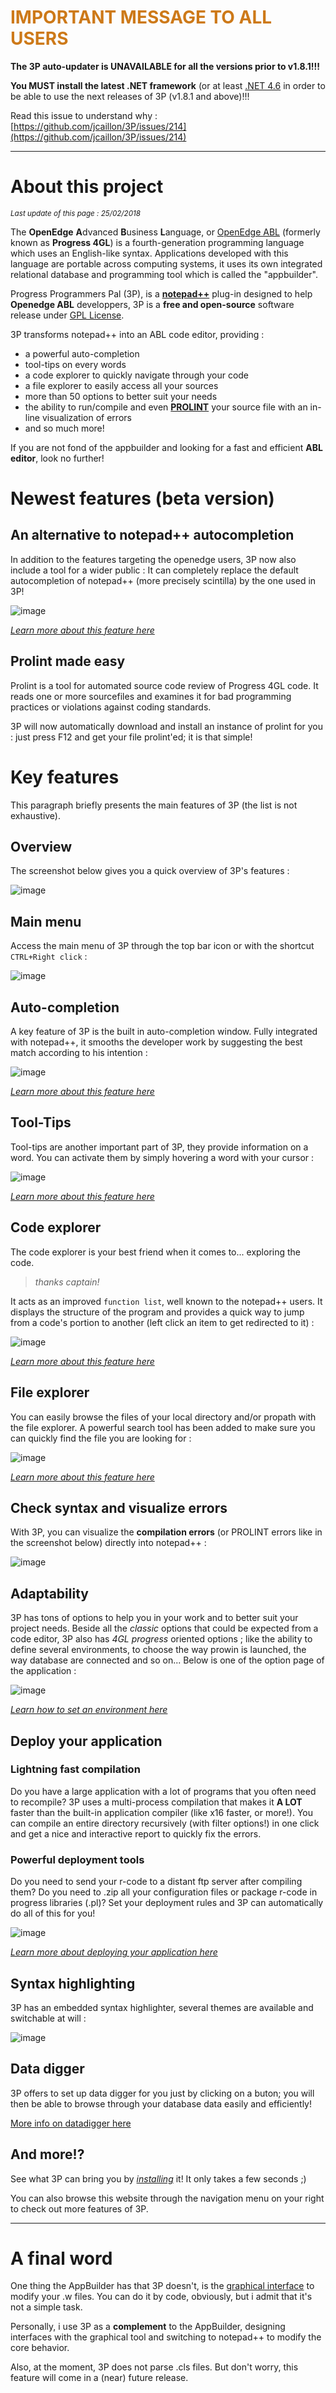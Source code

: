 # <font color='#CD7918'>IMPORTANT MESSAGE TO ALL USERS</font> #

**The 3P auto-updater is UNAVAILABLE for all the versions prior to v1.8.1!!!**

**You MUST install the latest .NET framework** (or at least [.NET 4.6](https://www.microsoft.com/en-US/download/details.aspx?id=48130) in order to be able to use the next releases of 3P (v1.8.1 and above)!!!

Read this issue to understand why : [https://github.com/jcaillon/3P/issues/214](https://github.com/jcaillon/3P/issues/214)

<hr>

# About this project #

*<small>Last update of this page : 25/02/2018</small>*

The **OpenEdge** **A**dvanced **B**usiness **L**anguage, or [OpenEdge ABL](https://www.progress.com/openedge) (formerly known as **Progress 4GL**) is a fourth-generation programming language which uses an English-like syntax. Applications developed with this language are portable across computing systems, it uses its own integrated relational database and programming tool which is called the "appbuilder".

Progress Programmers Pal (3P), is a **[notepad++](https://notepad-plus-plus.org/ "Notepad++ home page")** plug-in designed to help **Openedge ABL** developpers, 3P is a **free and open-source** software release under [GPL License](http://www.gnu.org/copyleft/gpl.html).

3P transforms notepad++ into an ABL code editor, providing :

* a powerful auto-completion
* tool-tips on every words
* a code explorer to quickly navigate through your code
* a file explorer to easily access all your sources
* more than 50 options to better suit your needs
* the ability to run/compile and even **[PROLINT](http://www.oehive.org/book/export/html/223)** your source file with an in-line visualization of errors
* and so much more!

If you are not fond of the appbuilder and looking for a fast and efficient **ABL editor**, look no further!


# Newest features (beta version) #

## An alternative to notepad++ autocompletion ##

In addition to the features targeting the openedge users, 3P now also include a tool for a wider public : It can completely replace the default autocompletion of notepad++ (more precisely scintilla) by the one used in 3P!

![image](content_images/gif/npp-autocompletion-ex2.gif)

*[Learn more about this feature here](#/alternative-autocompletion)*

## Prolint made easy ##

Prolint is a tool for automated source code review of Progress 4GL code. It reads one or more sourcefiles and examines it for bad programming practices or violations against coding standards.

3P will now automatically download and install an instance of prolint for you : just press F12 and get your file prolint'ed; it is that simple!

# Key features  #

This paragraph briefly presents the main features of 3P (the list is not exhaustive).


## Overview ##

The screenshot below gives you a quick overview of 3P's features :

![image](content_images/home/overview.png)

## Main menu ##

Access the main menu of 3P through the top bar icon or with the shortcut `CTRL+Right click` :

![image](content_images/gif/main-menu.gif)

## Auto-completion ##

A key feature of 3P is the built in auto-completion window. Fully integrated with notepad++, it smooths the developer work by suggesting the best match according to his intention :

![image](content_images/gif/auto-comp_demo.gif)

*[Learn more about this feature here](#/autocompletion)*


## Tool-Tips ##

Tool-tips are another important part of 3P, they provide information on a word. You can activate them by simply hovering a word with your cursor :

![image](content_images/home/tooltips.png)

*[Learn more about this feature here](#/tooltips)*


## Code explorer ##

The code explorer is your best friend when it comes to... exploring the code.

> *thanks captain!*

It acts as an improved `function list`, well known to the notepad++ users. It displays the structure of the program and provides a quick way to jump from a code's portion to another (left click an item to get redirected to it) :

![image](content_images/gif/code-explorer.gif)

*[Learn more about this feature here](#/code-explorer)*


## File explorer ##

You can easily browse the files of your local directory and/or propath with the file explorer. A powerful search tool has been added to make sure you can quickly find the file you are looking for :

![image](content_images/home/file_explorer.png)

*[Learn more about this feature here](#/file-explorer)*


## Check syntax and visualize errors ##

With 3P, you can visualize the **compilation errors** (or PROLINT errors like in the screenshot below) directly into notepad++ :

![image](content_images/home/compilation_errors.png)


## Adaptability ##

3P has tons of options to help you in your work and to better suit your project needs. Beside all the *classic* options that could be expected from a code editor, 3P also has *4GL progress* oriented options ; like the ability to define several environments, to choose the way prowin is launched, the way database are connected and so on... Below is one of the option page of the application :

![image](content_images/home/set_environmment.png)

*[Learn how to set an environment here](#/set-environment)*


## Deploy your application ##


### Lightning fast compilation ###


Do you have a large application with a lot of programs that you often need to recompile? 3P uses a multi-process compilation that makes it **A LOT** faster than the built-in application compiler (like x16 faster, or more!). You can compile an entire directory recursively (with filter options!) in one click and get a nice and interactive report to quickly fix the errors.


### Powerful deployment tools ###

Do you need to send your r-code to a distant ftp server after compiling them? Do you need to .zip all your configuration files or package r-code in progress libraries (.pl)? Set your deployment rules and 3P can automatically do all of this for you!

![image](content_images/home/deploy_application.png)

*[Learn more about deploying your application here](#/deployment)*


## Syntax highlighting ##

3P has an embedded syntax highlighter, several themes are available and switchable at will :

![image](content_images/home/syntax_themes.png)


## Data digger ##

3P offers to set up data digger for you just by clicking on a buton; you will then be able to browse through your database data easily and efficiently!

[More info on datadigger here](https://datadigger.wordpress.com/)


## And more!? ##

See what 3P can bring you by *[installing](#/installation)* it! It only takes a few seconds ;)

You can also browse this website through the navigation menu on your right to check out more features of 3P.

***


# A final word #

One thing the AppBuilder has that 3P doesn't, is the [graphical interface](https://documentation.progress.com/output/ua/OpenEdge_latest/index.html#page/gsstu/overview-of-the-openedge-appbuilder.html) to modify your .w files. You can do it by code, obviously, but i admit that it's not a simple task.

Personally, i use 3P as a **complement** to the AppBuilder, designing interfaces with the graphical tool and switching to notepad++ to modify the core behavior.

Also, at the moment, 3P does not parse .cls files. But don't worry, this feature will come in a (near) future release.
